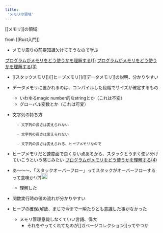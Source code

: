 ```yaml
---
title:
 'メモリの領域'
---
```


[[メモリ]]の領域

from [[Rust入門]]
- メモリ周りの前提知識欠けてそうなので学ぶ

[プログラムがメモリをどう使うかを理解する(1)](https://zenn.dev/rita0222/articles/e6ff75245d79b5)
[プログラムがメモリをどう使うかを理解する(3)](https://zenn.dev/rita0222/articles/f59b79bab45a2a)
- [[スタックメモリ]]/[[ヒープメモリ]]/[[データメモリ]]の説明、分かりやすい
- データメモリに置かれるのは、コンパイルした段階でサイズが確定するもの
    - いわゆるmagic number的なstringとか（これは不変）
    - グローバル変数とか（これは可変）
- 文字列の持ち方

        - 文字列の長さは変えられない

        - 文字列の長さは変えられない

        - 文字列の長さは変えられる、ヒープメモリなので
- ヒープメモリだと速度面で良くない点あるから、スタックとうまく使い分けていこうという感じみたい
[プログラムがメモリをどう使うかを理解する(4)](https://zenn.dev/rita0222/articles/1f37a5bf910282)
- あ〜〜〜、「スタックオーバーフロー」ってスタックがオーバーフローするって意味か! (?)<img src='https://scrapbox.io/api/pages/blu3mo-public/blu3mo/icon' alt='blu3mo.icon' height="19.5"/>
    - 理解した
- 関数実行時の値の流れが分かりやすい
- ヒープの確保/解放、まじで今まで一瞬たりとも意識した事がなかった
    - メモリ管理意識しなくていい言語、偉大
        - それをやってくれてたのが[[ガベージコレクション]]ってやつか

